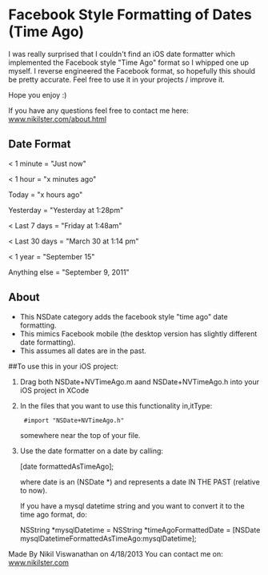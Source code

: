 # Facebook Style Formatting of Dates (Time Ago)

I was really surprised that I couldn't find an iOS date formatter which implemented the Facebook style "Time Ago" format so I whipped one up myself.  I reverse engineered the Facebook format, so hopefully this should be pretty accurate.  Feel free to use it in your projects / improve it.

Hope you enjoy :)

If you have any questions feel free to contact me here: www.nikilster.com/about.html





## Date Format
 < 1 minute 		= "Just now"

 < 1 hour 			= "x minutes ago"

 Today 				= "x hours ago"

 Yesterday 			= "Yesterday at 1:28pm"

 < Last 7 days 		= "Friday at 1:48am"

 < Last 30 days 	= "March 30 at 1:14 pm"

 < 1 year 			= "September 15"

 Anything else 		= "September 9, 2011"






## About
* This NSDate category adds the facebook style "time ago" date formatting.
* This mimics Facebook mobile (the desktop version has slightly different date formatting).
* This assumes all dates are in the past.





##To use this in your iOS project:
1. Drag both NSDate+NVTimeAgo.m aand NSDate+NVTimeAgo.h into your iOS project in XCode
2. In the files that you want to use this functionality in,itType: 
    
        #import "NSDate+NVTimeAgo.h" 

    somewhere near the top of your file.

3. Use the date formatter on a date by calling:   

    [date formattedAsTimeAgo];

   where date is an (NSDate *) and represents a date IN THE PAST (relative to now).


   If you have a mysql datetime string and you want to convert it to the time ago format, do:

   NSString *mysqlDatetime = <Get from the database>
   NSString *timeAgoFormattedDate = [NSDate mysqlDatetimeFormattedAsTimeAgo:mysqlDatetime];




Made By Nikil Viswanathan on 4/18/2013
You can contact me on: www.nikilster.com

